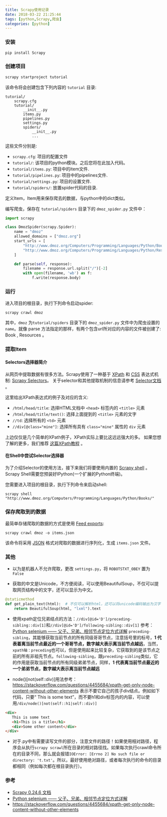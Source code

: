 ```yaml
---
title: Scrapy使用记录
date: 2018-03-22 21:25:44
tags: [python,Scrapy,爬虫] 
categories: [python]
---
```


### 安装

```bash
pip install Scrapy
```

### 创建项目

```bash
scrapy startproject tutorial
```

该命令将会创建包含下列内容的 `tutorial` 目录:

```
tutorial/
    scrapy.cfg
    tutorial/
        __init__.py
        items.py
        pipelines.py
        settings.py
        spiders/
            __init__.py
            ...

```

这些文件分别是:

- `scrapy.cfg`: 项目的配置文件
- `tutorial/`: 该项目的python模块。之后您将在此加入代码。
- `tutorial/items.py`: 项目中的item文件.
- `tutorial/pipelines.py`: 项目中的pipelines文件.
- `tutorial/settings.py`: 项目的设置文件.
- `tutorial/spiders/`: 放置spider代码的目录.


定义Item，Item用来保存爬去的数据，与python中的dict类似。

编写爬虫，保存在 `tutorial/spiders` 目录下的 `dmoz_spider.py` 文件中：

```python
import scrapy

class DmozSpider(scrapy.Spider):
    name = "dmoz"
    allowed_domains = ["dmoz.org"]
    start_urls = [
        "http://www.dmoz.org/Computers/Programming/Languages/Python/Books/",
        "http://www.dmoz.org/Computers/Programming/Languages/Python/Resources/"
    ]

    def parse(self, response):
        filename = response.url.split("/")[-2]
        with open(filename, 'wb') as f:
            f.write(response.body)
```

### 运行

进入项目的根目录，执行下列命令启动spider:

```
scrapy crawl dmoz
```

其中，`dmoz` 为`tutorial/spiders` 目录下的 `dmoz_spider.py` 文件中为爬虫设置的`name`。就像 parse 方法指定的那样，有两个包含url所对应的内容的文件被创建了: Book , Resources 。

### 提取Item

#### Selectors选择器简介

从网页中提取数据有很多方法。Scrapy使用了一种基于 [XPath](http://www.w3.org/TR/xpath) 和 [CSS](http://www.w3.org/TR/selectors) 表达式机制: [Scrapy Selectors](http://scrapy-chs.readthedocs.io/zh_CN/0.24/topics/selectors.html#topics-selectors)。 关于selector和其他提取机制的信息请参考 [Selector文档](http://scrapy-chs.readthedocs.io/zh_CN/0.24/topics/selectors.html#topics-selectors) 。

这里给出XPath表达式的例子及对应的含义:

- `/html/head/title`: 选择HTML文档中 `<head>` 标签内的 `<title>` 元素
- `/html/head/title/text()`: 选择上面提到的 `<title>` 元素的文字
- `//td`: 选择所有的 `<td>` 元素
- `//div[@class="mine"]`: 选择所有具有 `class="mine"` 属性的 `div` 元素

上边仅仅是几个简单的XPath例子，XPath实际上要比这远远强大的多。 如果您想了解的更多，我们推荐 [这篇XPath教程](http://www.w3schools.com/XPath/default.asp) 。

#### 在Shell中尝试Selector选择器

为了介绍Selector的使用方法，接下来我们将要使用内置的 [Scrapy shell](http://scrapy-chs.readthedocs.io/zh_CN/0.24/topics/shell.html#topics-shell) 。Scrapy Shell需要您预装好IPython(一个扩展的Python终端)。

您需要进入项目的根目录，执行下列命令来启动shell:

```
scrapy shell "http://www.dmoz.org/Computers/Programming/Languages/Python/Books/"
```

### 保存爬取到的数据

最简单存储爬取的数据的方式是使用 [Feed exports](http://scrapy-chs.readthedocs.io/zh_CN/0.24/topics/feed-exports.html#topics-feed-exports):

```
scrapy crawl dmoz -o items.json
```

该命令将采用 [JSON](http://en.wikipedia.org/wiki/JSON) 格式对爬取的数据进行序列化，生成 `items.json` 文件。

### 其他

- 以为是机器人不允许爬取，更改 `settings.py`，将 `ROBOTSTXT_OBEY` 置为 `False`

- 获取的中文是Unicode，不方便阅读，可以使用BeautifulSoup，不仅可以提取网页结构中的文字，还可以显示为中文。
```python
@staticmethod
def get_plain_text(html):  # 不仅可以解析html，还可以将unicode编码输出为汉字
    return BeautifulSoup(html, "lxml").text
```

- 使用xpath定位兄弟结点的方法：`//div[@id='D']/preceding-sibling::div[1]`和`//div[@id='D']/following-sibling::div[1]`
参考：[Python selenium —— 父子、兄弟、相邻节点定位方式详解](http://blog.csdn.net/huilan_same/article/details/52541680)
`preceding-sibling`，其能够获取当前节点的所有同级哥哥节点，注意括号里的标号，**1 代表着离当前节点最近的一个哥哥节点，数字越大表示离当前节点越远**，当然，`xpath轴：preceding`也可以，但是使用起来比较复杂，它获取到的是该节点之前的所有非祖先节点。`following-sibling`，跟`preceding-sibling`类似，它的作用是获取当前节点的所有同级弟弟节点，同样，**1 代表离当前节点最近的一个弟弟节点，数字越大表示离当前节点越远**

- node()[not(self::div)]用法参考：https://stackoverflow.com/questions/4455684/xpath-get-only-node-content-without-other-elements
表示不要它自己的孩子div结点。例如如下代码，只要“   This is some text”，而不要h1和div标签内的内容，可以使用`/div/node()[not(self::h1|self::div)]`
```html
<div>
   This is some text
   <h1>This is a title</h1>
   <div>Some other content</div>
</div>
```

- 对于.py中有需要读写文件的部分，注意文件的路径！如果使用相对路径，程序会从执行`scrapy scrawl`所在目录的相对路径找。如果每次执行crawl命令所在的目录不同，那么就会报错`IOError: [Errno 2] No such file or directory: 't.txt'`。所以，最好使用绝对路径，或者每次执行的命令的目录都相同（例如每次都在根目录执行）。

### 参考
- [Scrapy 0.24.6 文档](http://scrapy-chs.readthedocs.io/zh_CN/0.24/index.html)
- [Python selenium —— 父子、兄弟、相邻节点定位方式详解](http://blog.csdn.net/huilan_same/article/details/52541680)
- https://stackoverflow.com/questions/4455684/xpath-get-only-node-content-without-other-elements